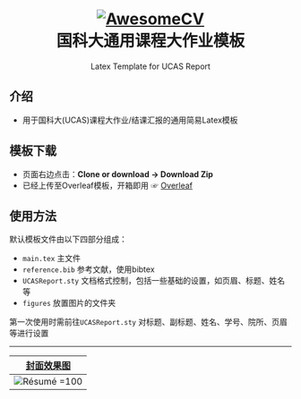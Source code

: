 

<h1 align="center">
  <a href="https://github.com/swq123459/GZHU-Report-Latex-Version">
    <img alt="AwesomeCV" src="https://github.com/jweihe/UCAS_Latex_Template/blob/main/figures/ucas_logo.png"  />
  </a>

  <br />
  国科大通用课程大作业模板

</h1>

<p align="center">
  Latex Template for UCAS Report
</p>


## 介绍
- 用于国科大(UCAS)课程大作业/结课汇报的通用简易Latex模板

## 模板下载

* 页面右边点击：**Clone or download -> Download Zip**
* 已经上传至Overleaf模板，开箱即用 ☞ [Overleaf](https://github.com/mohuangrui/ucasthesis/wiki/字体配置#linuxoverleaf-系统的字体配置)

## 使用方法
默认模板文件由以下四部分组成：

- `main.tex` 主文件
- `reference.bib` 参考文献，使用bibtex
- `UCASReport.sty` 文档格式控制，包括一些基础的设置，如页眉、标题、姓名等
- `figures` 放置图片的文件夹

第一次使用时需前往`UCASReport.sty` 对标题、副标题、姓名、学号、院所、页眉等进行设置

---------


|  [封面效果图](https://github.com/jweihe/UCAS_Latex_Template/blob/main/ucas_report.png) | 
|:-:|
| ![Résumé](https://github.com/jweihe/UCAS_Latex_Template/blob/main/ucas_report.png?raw=true) =100 | 

